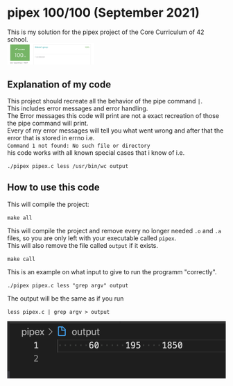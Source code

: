 # pipex 100/100 (September 2021)
This is my solution for the pipex project of the Core Curriculum of 42 school.<br>
<img src="images/result.png" width=200/><br>

## Explanation of my code

This project should recreate all the behavior of the pipe command `|`.<br>
This includes error messages and error handling.<br>
The Error messages this code will print are not a exact recreation of those the pipe command will print.<br>
Every of my error messages will tell you what went wrong and after that the error that is stored in errno i.e.<br>
`Command 1 not found: No such file or directory`<br>
his code works with all known special cases that i know of i.e. <br>

```
./pipex pipex.c less /usr/bin/wc output
```

## How to use this code

This will compile the project:<br>

```
make all
```

This will compile the project and remove every no longer needed `.o` and `.a` files, so you are only left with your executable called `pipex`.<br>
This will also remove the file called `output` if it exists.<br>

```
make call
```

This is an example on what input to give to run the programm "correctly".<br>

```
./pipex pipex.c less "grep argv" output
```

The output will be the same as if you run<br>

```
less pipex.c | grep argv > output
```

<img src="images/example.png"><br>
